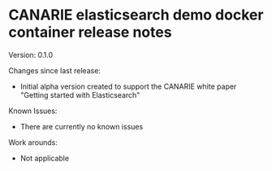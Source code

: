 # CANARIE elasticsearch demo docker container release notes

Version: 0.1.0

Changes since last release:

* Initial alpha version created to support the CANARIE white paper
"Getting started with Elasticsearch"

Known Issues:

* There are currently no known issues

Work arounds:

* Not applicable
